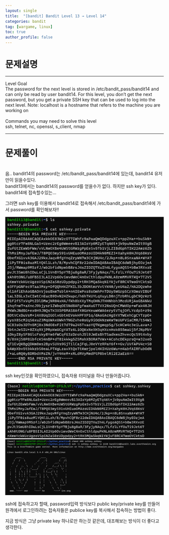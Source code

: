 ```yaml
---
layout: single
title:  "[bandit] Bandit Level 13 → Level 14"
categories: bandit
tag: [wargame, linux]
toc: true
author_profile: false
---
```



# 문제설명
<hr size=10 noshade>
Level Goal<br/>
The password for the next level is stored in /etc/bandit_pass/bandit14 and can only be read by user bandit14. For this level, you don’t get the next password, but you get a private SSH key that can be used to log into the next level. Note: localhost is a hostname that refers to the machine you are working on<br/>
<br/>
Commands you may need to solve this level<br/>
ssh, telnet, nc, openssl, s_client, nmap<br/>
<hr size=10 noshade>

# 문제풀이


<p><br/>음.. bandit14의 password는 /etc/bandit_pass/bandit14에 있는데, bandit14 유저만이 읽을수있다.<br/>bandit13에서는 bandit14의 password를 얻을수가 없다. 하지만 ssh key가 있다. bandit14에 접속할수있는...</p>
<p>그러면 ssh key를 이용해서 bandit14로 접속해서 /etc/bandit_pass/bandit14에 가서 password를 확인해보자!!</p>
<img src="../../images/2022-01-22/bandit13-1.PNG">
<p>ssh key인것을 확인하였으니, 접속자용 터미널을 하나 만들어줍니다.<br/></p>
<img src="../../images/2022-01-22/bandit13-2.PNG">
<img src="../../images/2022-01-22/bandit13-3.PNG">
<p>ssh에 접속하고자 할때, password입력 방식보다 public key/private key를 만들어 원격에서 로그인하려는 접속자들은 publice key를 복사해서 접속하는 방법이 좋다.</p>
<p>지금 방식은 그냥  private key  하나로만 하는것 같은데, 대조해보는 방식이 더 좋다고 생각한다.</p>
<p></p>





